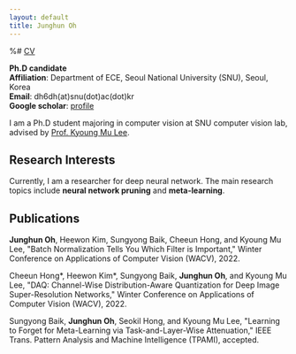 ```yaml
---
layout: default
title: Junghun Oh
---
```


%# [CV]()

**Ph.D candidate** \
**Affiliation**: Department of ECE, Seoul National University (SNU), Seoul, Korea \
**Email**: dh6dh(at)snu(dot)ac(dot)kr \
**Google scholar**: [profile](https://scholar.google.co.kr/citations?user=fCFkL9EAAAAJ&hl=ko)

I am a Ph.D student majoring in computer vision at SNU computer vision lab, advised by [Prof. Kyoung Mu Lee](https://cv.snu.ac.kr/index.php/kmlee/).


## **Research Interests**

Currently, I am a researcher for deep neural network.
The main research topics include **neural network pruning** and **meta-learning**.

## **Publications**
**Junghun Oh**, Heewon Kim, Sungyong Baik, Cheeun Hong, and Kyoung Mu Lee, "Batch Normalization Tells You Which Filter is Important," Winter Conference on Applications of Computer Vision (WACV), 2022.

Cheeun Hong*, Heewon Kim*, Sungyong Baik, **Junghun Oh**, and Kyoung Mu Lee, "DAQ: Channel-Wise Distribution-Aware Quantization for Deep Image Super-Resolution Networks," Winter Conference on Applications of Computer Vision (WACV), 2022.

Sungyong Baik, **Junghun Oh**, Seokil Hong, and Kyoung Mu Lee, "Learning to Forget for Meta-Learning via Task-and-Layer-Wise Attenuation," IEEE Trans. Pattern Analysis and Machine Intelligence (TPAMI), accepted.
